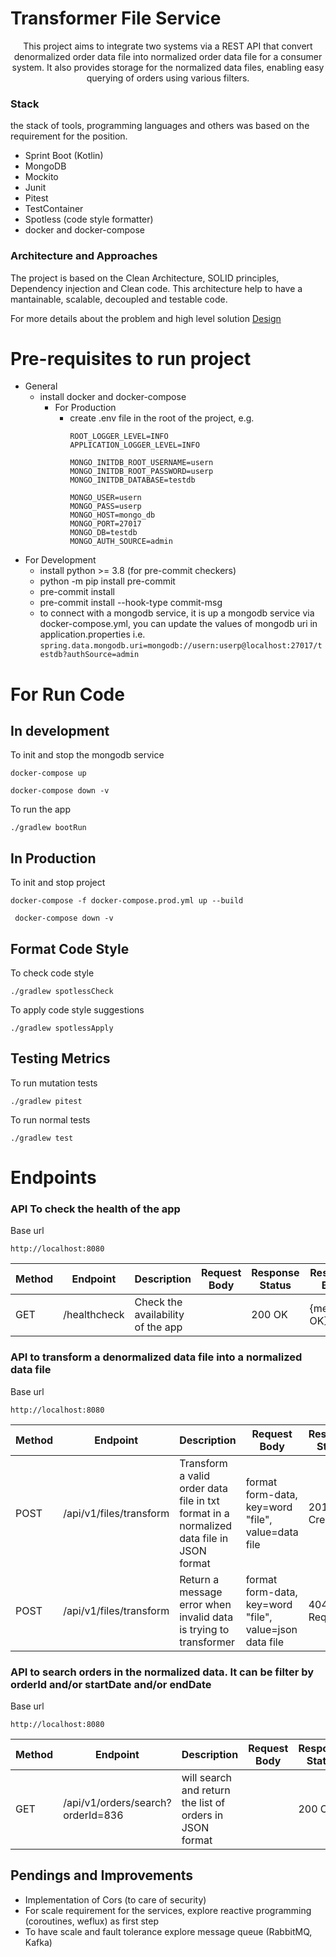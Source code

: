 # Transformer File Service

<center>
This project aims to integrate two systems via a REST API that convert 
denormalized order data file into normalized order data file for a consumer system. 
It also provides storage for the normalized data files, enabling easy querying of 
orders using various filters.
</center>


### Stack
the stack of tools, programming languages and others was based on the requirement 
for the position.

- Sprint Boot (Kotlin)
- MongoDB
- Mockito
- Junit
- Pitest
- TestContainer
- Spotless (code style formatter)
- docker and docker-compose


### Architecture and Approaches
The project is based on the Clean Architecture, SOLID principles, Dependency injection and Clean code. 
This architecture help to have a mantainable, scalable, decoupled and testable code.

For more details about the problem and high level solution [Design](https://www.tldraw.com/ro/4AF9JKyHnt5cA6RQ1dtZA?v=-206,-42,2211,1068&p=page)

# Pre-requisites to run project
- General
  - install docker and docker-compose
    - For Production
      - create .env file in the root of the project, e.g.
         ```
        ROOT_LOGGER_LEVEL=INFO
        APPLICATION_LOGGER_LEVEL=INFO
    
        MONGO_INITDB_ROOT_USERNAME=usern
        MONGO_INITDB_ROOT_PASSWORD=userp
        MONGO_INITDB_DATABASE=testdb
    
        MONGO_USER=usern
        MONGO_PASS=userp
        MONGO_HOST=mongo_db
        MONGO_PORT=27017
        MONGO_DB=testdb
        MONGO_AUTH_SOURCE=admin
        ```
- For Development
    - install python >= 3.8 (for pre-commit checkers)
    - python -m pip install pre-commit
    - pre-commit install
    - pre-commit install --hook-type commit-msg
    - to connect with a mongodb service, it is up a mongodb service via docker-compose.yml, you can update the values of mongodb uri in application.properties i.e.
      ```spring.data.mongodb.uri=mongodb://usern:userp@localhost:27017/testdb?authSource=admin```

# For Run Code
## In development
To init and stop the mongodb service
 ```
 docker-compose up
 ```
 ```
 docker-compose down -v
 ```

To run the app
```
./gradlew bootRun
```

## In Production
To init and stop project
````
docker-compose -f docker-compose.prod.yml up --build
````
````
 docker-compose down -v
````

## Format Code Style
To check code style
```
./gradlew spotlessCheck
```

To apply code style suggestions
```
./gradlew spotlessApply
```

## Testing Metrics
To run mutation tests
```
./gradlew pitest
```

To run normal tests
```
./gradlew test
```

# Endpoints
### API To check the health of the app
Base url
```
http://localhost:8080
```

| Method | Endpoint     | Description                       | Request Body                                     | Response Status | Response Body                                                                                                       |
|--------|--------------|-----------------------------------|--------------------------------------------------|-----------------|---------------------------------------------------------------------------------------------------------------------|
| GET    | /healthcheck | Check the availability of the app |  | 200 OK          |                                                              {message: OK}                         |


### API to transform a denormalized data file into a normalized data file
Base url
```
http://localhost:8080
```

| Method | Endpoint                                     | Description                                                                              | Request Body                                            | Response Status | Response Body                                                                     |
|--------|----------------------------------------------|------------------------------------------------------------------------------------------|---------------------------------------------------------|-----------------|-----------------------------------------------------------------------------------|
| POST   | /api/v1/files/transform | Transform a valid order data file in txt format in a normalized data file in JSON format | format form-data, key=word "file", value=data file      | 201 Created     | Order data file in JSON format                                                    |
| POST   | /api/v1/files/transform | Return a message error when invalid data is trying to transformer                        | format form-data, key=word "file", value=json data file | 404 Bad Request | {"message": "Invalid file type, it needs to be .txt type"}                        |


### API to search orders in the normalized data. It can be filter by orderId and/or startDate and/or endDate
Base url
```
http://localhost:8080
```

| Method | Endpoint                          | Description                                              | Request Body                                            | Response Status | Response Body                           |
|--------|-----------------------------------|----------------------------------------------------------|---------------------------------------------------------|-----------------|-----------------------------------------|
| GET    | /api/v1/orders/search?orderId=836 | will search and return the list of orders in JSON format |      | 200 OK          | Lista de Orders filtered by the filters |


## Pendings and Improvements 
- Implementation of Cors (to care of security)
- For scale requirement for the services, explore reactive programming (coroutines, weflux) as first step
- To have scale and fault tolerance explore message queue (RabbitMQ, Kafka)